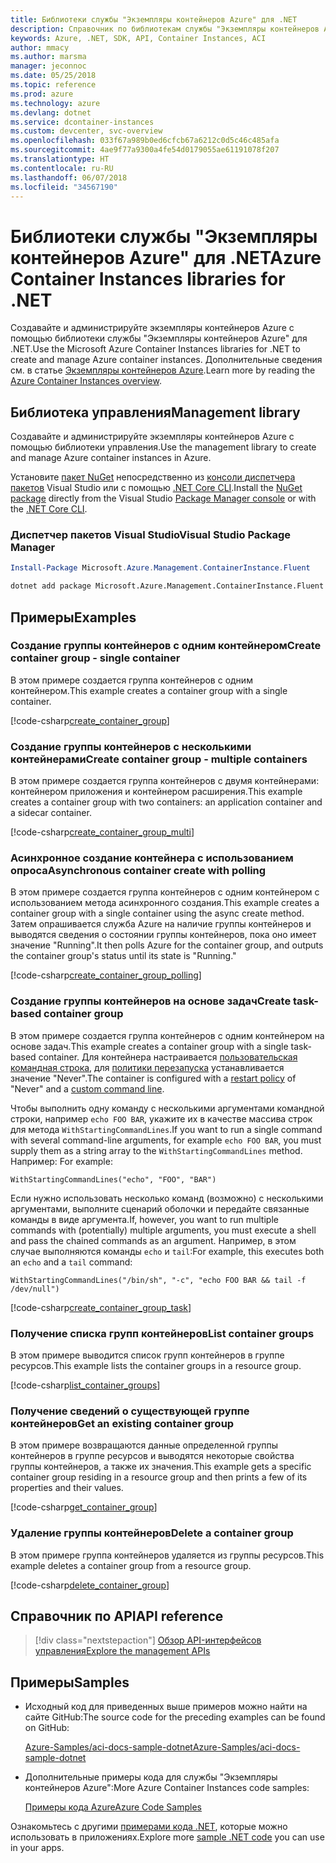 ```yaml
---
title: Библиотеки службы "Экземпляры контейнеров Azure" для .NET
description: Справочник по библиотекам службы "Экземпляры контейнеров Azure" для .NET
keywords: Azure, .NET, SDK, API, Container Instances, ACI
author: mmacy
ms.author: marsma
manager: jeconnoc
ms.date: 05/25/2018
ms.topic: reference
ms.prod: azure
ms.technology: azure
ms.devlang: dotnet
ms.service: dcontainer-instances
ms.custom: devcenter, svc-overview
ms.openlocfilehash: 033f67a989b0ed6cfcb67a6212c0d5c46c485afa
ms.sourcegitcommit: 4ae9f77a9300a4fe54d0179055ae61191078f207
ms.translationtype: HT
ms.contentlocale: ru-RU
ms.lasthandoff: 06/07/2018
ms.locfileid: "34567190"
---
```

# <a name="azure-container-instances-libraries-for-net"></a><span data-ttu-id="80a25-104">Библиотеки службы "Экземпляры контейнеров Azure" для .NET</span><span class="sxs-lookup"><span data-stu-id="80a25-104">Azure Container Instances libraries for .NET</span></span>

<span data-ttu-id="80a25-105">Создавайте и администрируйте экземпляры контейнеров Azure с помощью библиотеки службы "Экземпляры контейнеров Azure" для .NET.</span><span class="sxs-lookup"><span data-stu-id="80a25-105">Use the Microsoft Azure Container Instances libraries for .NET to create and manage Azure container instances.</span></span> <span data-ttu-id="80a25-106">Дополнительные сведения см. в статье [Экземпляры контейнеров Azure](/azure/container-instances/container-instances-overview).</span><span class="sxs-lookup"><span data-stu-id="80a25-106">Learn more by reading the [Azure Container Instances overview](/azure/container-instances/container-instances-overview).</span></span>

## <a name="management-library"></a><span data-ttu-id="80a25-107">Библиотека управления</span><span class="sxs-lookup"><span data-stu-id="80a25-107">Management library</span></span>

<span data-ttu-id="80a25-108">Создавайте и администрируйте экземпляры контейнеров Azure с помощью библиотеки управления.</span><span class="sxs-lookup"><span data-stu-id="80a25-108">Use the management library to create and manage Azure container instances in Azure.</span></span>

<span data-ttu-id="80a25-109">Установите [пакет NuGet](https://www.nuget.org/packages/Microsoft.Azure.Management.ContainerInstance.Fluent) непосредственно из [консоли диспетчера пакетов][PackageManager] Visual Studio или с помощью [.NET Core CLI][DotNetCLI].</span><span class="sxs-lookup"><span data-stu-id="80a25-109">Install the [NuGet package](https://www.nuget.org/packages/Microsoft.Azure.Management.ContainerInstance.Fluent) directly from the Visual Studio [Package Manager console][PackageManager] or with the [.NET Core CLI][DotNetCLI].</span></span>

### <a name="visual-studio-package-manager"></a><span data-ttu-id="80a25-110">Диспетчер пакетов Visual Studio</span><span class="sxs-lookup"><span data-stu-id="80a25-110">Visual Studio Package Manager</span></span>

```powershell
Install-Package Microsoft.Azure.Management.ContainerInstance.Fluent
```

```bash
dotnet add package Microsoft.Azure.Management.ContainerInstance.Fluent
```

## <a name="examples"></a><span data-ttu-id="80a25-111">Примеры</span><span class="sxs-lookup"><span data-stu-id="80a25-111">Examples</span></span>

### <a name="create-container-group---single-container"></a><span data-ttu-id="80a25-112">Создание группы контейнеров с одним контейнером</span><span class="sxs-lookup"><span data-stu-id="80a25-112">Create container group - single container</span></span>

<span data-ttu-id="80a25-113">В этом примере создается группа контейнеров с одним контейнером.</span><span class="sxs-lookup"><span data-stu-id="80a25-113">This example creates a container group with a single container.</span></span>

<!-- SOURCE REPO: https://github.com/Azure-Samples/aci-docs-sample-dotnet -->
[!code-csharp[create_container_group](~/aci-docs-sample-dotnet/Program.cs#create_container_group "Create single-container group")]

### <a name="create-container-group---multiple-containers"></a><span data-ttu-id="80a25-114">Создание группы контейнеров с несколькими контейнерами</span><span class="sxs-lookup"><span data-stu-id="80a25-114">Create container group - multiple containers</span></span>

<span data-ttu-id="80a25-115">В этом примере создается группа контейнеров с двумя контейнерами: контейнером приложения и контейнером расширения.</span><span class="sxs-lookup"><span data-stu-id="80a25-115">This example creates a container group with two containers: an application container and a sidecar container.</span></span>

<!-- SOURCE REPO: https://github.com/Azure-Samples/aci-docs-sample-dotnet -->
[!code-csharp[create_container_group_multi](~/aci-docs-sample-dotnet/Program.cs#create_container_group_multi "Create multi-container group")]

### <a name="asynchronous-container-create-with-polling"></a><span data-ttu-id="80a25-116">Асинхронное создание контейнера с использованием опроса</span><span class="sxs-lookup"><span data-stu-id="80a25-116">Asynchronous container create with polling</span></span>

<span data-ttu-id="80a25-117">В этом примере создается группа контейнеров с одним контейнером с использованием метода асинхронного создания.</span><span class="sxs-lookup"><span data-stu-id="80a25-117">This example creates a container group with a single container using the async create method.</span></span> <span data-ttu-id="80a25-118">Затем опрашивается служба Azure на наличие группы контейнеров и выводятся сведения о состоянии группы контейнеров, пока оно имеет значение "Running".</span><span class="sxs-lookup"><span data-stu-id="80a25-118">It then polls Azure for the container group, and outputs the container group's status until its state is "Running."</span></span>

<!-- SOURCE REPO: https://github.com/Azure-Samples/aci-docs-sample-dotnet -->
[!code-csharp[create_container_group_polling](~/aci-docs-sample-dotnet/Program.cs#create_container_group_polling "Create single-container group with async and polling")]

### <a name="create-task-based-container-group"></a><span data-ttu-id="80a25-119">Создание группы контейнеров на основе задач</span><span class="sxs-lookup"><span data-stu-id="80a25-119">Create task-based container group</span></span>

<span data-ttu-id="80a25-120">В этом примере создается группа контейнеров с одним контейнером на основе задач.</span><span class="sxs-lookup"><span data-stu-id="80a25-120">This example creates a container group with a single task-based container.</span></span> <span data-ttu-id="80a25-121">Для контейнера настраивается [пользовательская командная строка](/azure/container-instances/container-instances-restart-policy#command-line-override), для [политики перезапуска](/azure/container-instances/container-instances-restart-policy) устанавливается значение "Never".</span><span class="sxs-lookup"><span data-stu-id="80a25-121">The container is configured with a [restart policy](/azure/container-instances/container-instances-restart-policy) of "Never" and a [custom command line](/azure/container-instances/container-instances-restart-policy#command-line-override).</span></span>

<span data-ttu-id="80a25-122">Чтобы выполнить одну команду с несколькими аргументами командной строки, например `echo FOO BAR`, укажите их в качестве массива строк для метода `WithStartingCommandLines`.</span><span class="sxs-lookup"><span data-stu-id="80a25-122">If you want to run a single command with several command-line arguments, for example `echo FOO BAR`, you must supply them as a string array to the `WithStartingCommandLines` method.</span></span> <span data-ttu-id="80a25-123">Например: </span><span class="sxs-lookup"><span data-stu-id="80a25-123">For example:</span></span>

`WithStartingCommandLines("echo", "FOO", "BAR")`

<span data-ttu-id="80a25-124">Если нужно использовать несколько команд (возможно) с несколькими аргументами, выполните сценарий оболочки и передайте связанные команды в виде аргумента.</span><span class="sxs-lookup"><span data-stu-id="80a25-124">If, however, you want to run multiple commands with (potentially) multiple arguments, you must execute a shell and pass the chained commands as an argument.</span></span> <span data-ttu-id="80a25-125">Например, в этом случае выполняются команды `echo` и `tail`:</span><span class="sxs-lookup"><span data-stu-id="80a25-125">For example, this executes both an `echo` and a `tail` command:</span></span>

`WithStartingCommandLines("/bin/sh", "-c", "echo FOO BAR && tail -f /dev/null")`

<!-- SOURCE REPO: https://github.com/Azure-Samples/aci-docs-sample-dotnet -->
[!code-csharp[create_container_group_task](~/aci-docs-sample-dotnet/Program.cs#create_container_group_task "Run a task-based container")]

### <a name="list-container-groups"></a><span data-ttu-id="80a25-126">Получение списка групп контейнеров</span><span class="sxs-lookup"><span data-stu-id="80a25-126">List container groups</span></span>

<span data-ttu-id="80a25-127">В этом примере выводится список групп контейнеров в группе ресурсов.</span><span class="sxs-lookup"><span data-stu-id="80a25-127">This example lists the container groups in a resource group.</span></span>

<!-- SOURCE REPO: https://github.com/Azure-Samples/aci-docs-sample-dotnet -->
[!code-csharp[list_container_groups](~/aci-docs-sample-dotnet/Program.cs#list_container_groups "List container groups")]

### <a name="get-an-existing-container-group"></a><span data-ttu-id="80a25-128">Получение сведений о существующей группе контейнеров</span><span class="sxs-lookup"><span data-stu-id="80a25-128">Get an existing container group</span></span>

<span data-ttu-id="80a25-129">В этом примере возвращаются данные определенной группы контейнеров в группе ресурсов и выводятся некоторые свойства группы контейнеров, а также их значения.</span><span class="sxs-lookup"><span data-stu-id="80a25-129">This example gets a specific container group residing in a resource group and then prints a few of its properties and their values.</span></span>

<!-- SOURCE REPO: https://github.com/Azure-Samples/aci-docs-sample-dotnet -->
[!code-csharp[get_container_group](~/aci-docs-sample-dotnet/Program.cs#get_container_group "Get container group")]

### <a name="delete-a-container-group"></a><span data-ttu-id="80a25-130">Удаление группы контейнеров</span><span class="sxs-lookup"><span data-stu-id="80a25-130">Delete a container group</span></span>

<span data-ttu-id="80a25-131">В этом примере группа контейнеров удаляется из группы ресурсов.</span><span class="sxs-lookup"><span data-stu-id="80a25-131">This example deletes a container group from a resource group.</span></span>

<!-- SOURCE REPO: https://github.com/Azure-Samples/aci-docs-sample-dotnet -->
[!code-csharp[delete_container_group](~/aci-docs-sample-dotnet/Program.cs#delete_container_group "Delete container group")]

## <a name="api-reference"></a><span data-ttu-id="80a25-132">Справочник по API</span><span class="sxs-lookup"><span data-stu-id="80a25-132">API reference</span></span>

> [!div class="nextstepaction"]
> [<span data-ttu-id="80a25-133">Обзор API-интерфейсов управления</span><span class="sxs-lookup"><span data-stu-id="80a25-133">Explore the management APIs</span></span>](/dotnet/api/overview/azure/containerinstances/management)

## <a name="samples"></a><span data-ttu-id="80a25-134">Примеры</span><span class="sxs-lookup"><span data-stu-id="80a25-134">Samples</span></span>

* <span data-ttu-id="80a25-135">Исходный код для приведенных выше примеров можно найти на сайте GitHub:</span><span class="sxs-lookup"><span data-stu-id="80a25-135">The source code for the preceding examples can be found on GitHub:</span></span>

  <span data-ttu-id="80a25-136">[Azure-Samples/aci-docs-sample-dotnet][aci-docs-sample-dotnet]</span><span class="sxs-lookup"><span data-stu-id="80a25-136">[Azure-Samples/aci-docs-sample-dotnet][aci-docs-sample-dotnet]</span></span>

* <span data-ttu-id="80a25-137">Дополнительные примеры кода для службы "Экземпляры контейнеров Azure":</span><span class="sxs-lookup"><span data-stu-id="80a25-137">More Azure Container Instances code samples:</span></span>

  <span data-ttu-id="80a25-138">[Примеры кода Azure][samples]</span><span class="sxs-lookup"><span data-stu-id="80a25-138">[Azure Code Samples][samples]</span></span>

<span data-ttu-id="80a25-139">Ознакомьтесь с другими [примерами кода .NET](https://azure.microsoft.com/resources/samples/?platform=dotnet), которые можно использовать в приложениях.</span><span class="sxs-lookup"><span data-stu-id="80a25-139">Explore more [sample .NET code](https://azure.microsoft.com/resources/samples/?platform=dotnet) you can use in your apps.</span></span>

[PackageManager]: https://docs.microsoft.com/nuget/tools/package-manager-console
[DotNetCLI]: https://docs.microsoft.com/dotnet/core/tools/dotnet-add-package
[samples]: https://azure.microsoft.com/resources/samples/?sort=0&term=ACI
[aci-docs-sample-dotnet]: https://github.com/Azure-Samples/aci-docs-sample-dotnet

